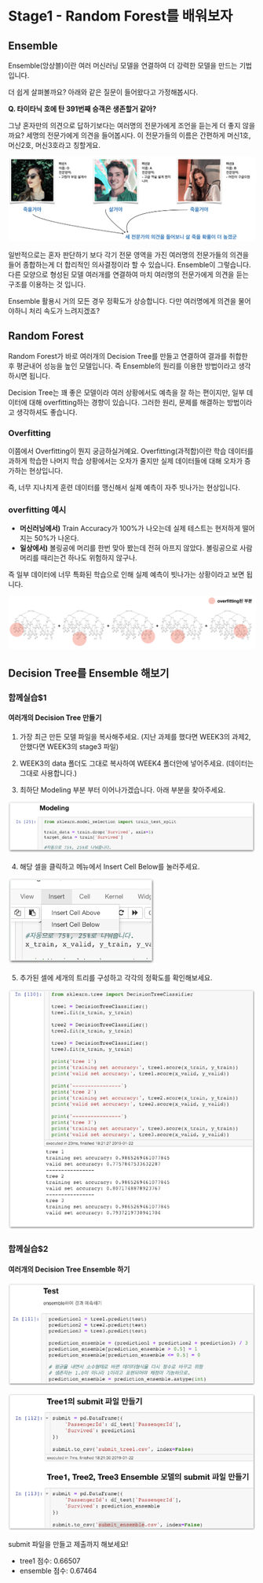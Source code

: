 # Stage1 - Random Forest를 배워보자

## Ensemble

Ensemble\(앙상블\)이란 여러 머신러닝 모델을 연결하여 더 강력한 모델을 만드는 기법입니다.

더 쉽게 살펴볼까요? 아래와 같은 질문이 들어왔다고 가정해봅시다.

**Q. 타이타닉 호에 탄 391번째 승객은 생존할거 같아?**

그냥 혼자만의 의견으로 답하기보다는 여러명의 전문가에게 조언을 듣는게 더 좋지 않을까요? 세명의 전문가에게 의견을 들어봅시다. 이 전문가들의 이름은 간편하게 머신1호, 머신2호, 머신3호라고 칭할게요.

![](../.gitbook/assets/image%20%28403%29.png)

일반적으로는 혼자 판단하기 보다 각기 전문 영역을 가진 여러명의 전문가들의 의견을 들어 종합하는게 더 합리적인 의사결정이라 할 수 있습니다. Ensemble이 그렇습니다. 다른 모양으로 형성된 모델 여러개를 연결하여 마치 여러명의 전문가에게 의견을 듣는 구조를 이용하는 것 입니다.

Ensemble 활용시 거의 모든 경우 정확도가 상승합니다. 다만 여러명에게 의견을 물어야하니 처리 속도가 느려지겠죠?

## Random Forest

Random Forest가 바로 여러개의 Decision Tree를 만들고 연결하여 결과를 취합한 후 평균내어 성능을 높인 모델입니다. 즉 Ensemble의 원리를 이용한 방법이라고 생각하시면 됩니다.

Decision Tree는 꽤 좋은 모델이라 여러 상황에서도 예측을 잘 하는 편이지만, 일부 데이터에 대해 overfitting하는 경향이 있습니다. 그러한 원리, 문제를 해결하는 방법이라고 생각하셔도 좋습니다.

### Overfitting

이쯤에서 Overfitting이 뭔지 궁금하실거예요. Overfitting\(과적합\)이란 학습 데이터를 과하게 학습한 나머지 학습 상황에서는 오차가 줄지만 실제 데이터들에 대해 오차가 증가하는 현상입니다.

즉, 너무 지나치게 훈련 데이터를 맹신해서 실제 예측이 자주 빗나가는 현상입니다.

### overfitting 예시 

* **머신러닝에서\)** Train Accuracy가 100%가 나오는데 실제 테스트는 현저하게 떨어지는 50%가 나온다.
* **일상에서\)** 볼링공에 머리를 한번 맞아 봤는데 전혀 아프지 않았다. 볼링공으로 사람 머리를 때리는건 하나도 위험하지 않구나.

즉 일부 데이터에 너무 특화된 학습으로 인해 실제 예측이 빗나가는 상황이라고 보면 됩니다.

![&#xC5EC;&#xB7EC; &#xD2B8;&#xB9AC;&#xB4E4;&#xC758; &#xACB0;&#xACFC;&#xB97C; &#xD3C9;&#xADE0;&#xB0B4;&#xBA74; overfitting &#xBB38;&#xC81C;&#xAC00; &#xC0C1;&#xB2F9;&#xBD80;&#xBD84; &#xD574;&#xACB0;](../.gitbook/assets/image%20%28126%29.png)

## Decision Tree를 Ensemble 해보기

### 함께실습$1

#### 여러개의 Decision Tree 만들기

1. 가장 최근 만든 모델 파일을 복사해주세요. \(지난 과제를 했다면 WEEK3의 과제2, 안했다면 WEEK3의 stage3 파일\)

2. WEEK3의 data 폴더도 그대로 복사하여 WEEK4 폴더안에 넣어주세요. \(데이터는 그대로 사용합니다.\) 

3. 최하단 Modeling 부분 부터 이어나가겠습니다. 아래 부분을 찾아주세요.

![](../.gitbook/assets/image%20%28293%29.png)

4. 해당 셀을 클릭하고 메뉴에서 Insert Cell Below를 눌러주세요.

![\* &#xB2E8;&#xCD95;&#xD0A4;&#xB294; B](../.gitbook/assets/image%20%2815%29.png)

5. 추가된 셀에 세개의 트리를 구성하고 각각의 정확도를 확인해보세요.

![](../.gitbook/assets/image%20%28208%29.png)

### 함께실습$2

#### 여러개의 Decision Tree Ensemble 하기

![](../.gitbook/assets/image%20%28339%29.png)

![](../.gitbook/assets/image%20%28132%29.png)

submit 파일을 만들고 제출까지 해보세요!

* tree1 점수: 0.66507 
* ensemble 점수: 0.67464

